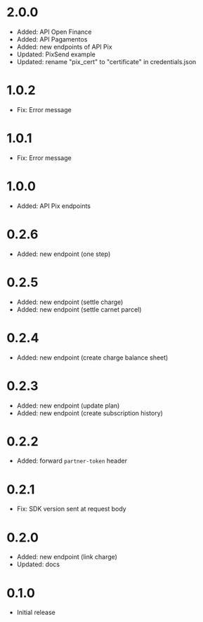 # 2.0.0
- Added: API Open Finance
- Added: API Pagamentos
- Added: new endpoints of API Pix 
- Updated: PixSend example
- Updated: rename "pix_cert" to "certificate" in credentials.json

# 1.0.2

- Fix: Error message

# 1.0.1

- Fix: Error message

# 1.0.0

- Added: API Pix endpoints

# 0.2.6

- Added: new endpoint (one step)

# 0.2.5

- Added: new endpoint (settle charge)
- Added: new endpoint (settle carnet parcel)

# 0.2.4

- Added: new endpoint (create charge balance sheet)

# 0.2.3

- Added: new endpoint (update plan)
- Added: new endpoint (create subscription history)

# 0.2.2

- Added: forward `partner-token` header

# 0.2.1

- Fix: SDK version sent at request body

# 0.2.0

- Added: new endpoint (link charge)
- Updated: docs

# 0.1.0

- Initial release
